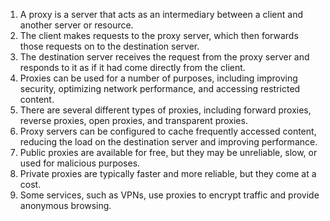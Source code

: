 

1. A proxy is a server that acts as an intermediary between a client and another server or resource.
2. The client makes requests to the proxy server, which then forwards those requests on to the destination server.
3. The destination server receives the request from the proxy server and responds to it as if it had come directly from the client.
4. Proxies can be used for a number of purposes, including improving security, optimizing network performance, and accessing restricted content.
5. There are several different types of proxies, including forward proxies, reverse proxies, open proxies, and transparent proxies.
6. Proxy servers can be configured to cache frequently accessed content, reducing the load on the destination server and improving performance.
7. Public proxies are available for free, but they may be unreliable, slow, or used for malicious purposes.
8. Private proxies are typically faster and more reliable, but they come at a cost.
9. Some services, such as VPNs, use proxies to encrypt traffic and provide anonymous browsing.